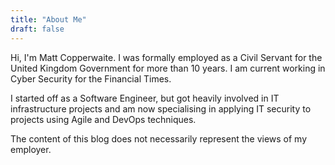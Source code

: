 ```yaml
---
title: "About Me"
draft: false
---
```

<!--alex ignore servant-->
Hi, I'm Matt Copperwaite. I was formally employed as a Civil Servant for the United Kingdom Government for more than 10 years. I am current working in Cyber Security for the Financial Times.

I started off as a Software Engineer, but got heavily involved in IT infrastructure projects and am now specialising in applying IT security to projects using Agile and DevOps techniques.

The content of this blog does not necessarily represent the views of my employer.

